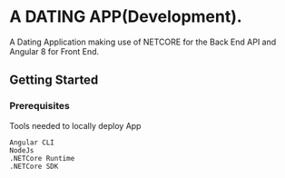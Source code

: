 # A DATING APP(Development).  

A Dating Application making use of NETCORE for the Back End API and Angular 8 for Front End.

## Getting Started


### Prerequisites

Tools needed to locally deploy App
```
Angular CLI
NodeJs
.NETCore Runtime
.NETCore SDK
```
